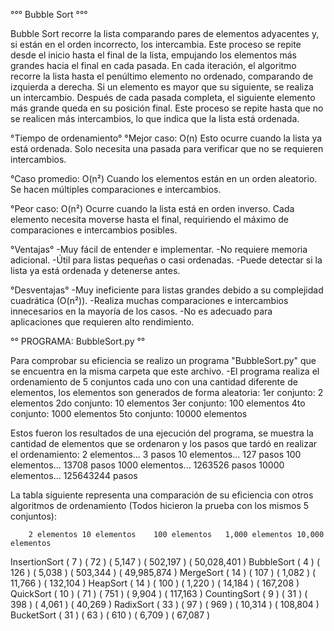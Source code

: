 °°° Bubble Sort °°°

Bubble Sort recorre la lista comparando pares de elementos adyacentes y, si están en el orden 
incorrecto, los intercambia. Este proceso se repite desde el inicio hasta el final de la lista, 
empujando los elementos más grandes hacia el final en cada pasada. En cada iteración, el algoritmo 
recorre la lista hasta el penúltimo elemento no ordenado, comparando de izquierda a derecha. 
Si un elemento es mayor que su siguiente, se realiza un intercambio. Después de cada pasada 
completa, el siguiente elemento más grande queda en su posición final. Este proceso se repite 
hasta que no se realicen más intercambios, lo que indica que la lista está ordenada.

°Tiempo de ordenamiento°
°Mejor caso: O(n)
 Esto ocurre cuando la lista ya está ordenada. Solo necesita una pasada para verificar que no se 
 requieren intercambios.

°Caso promedio: O(n²)
 Cuando los elementos están en un orden aleatorio. Se hacen múltiples comparaciones e intercambios.

°Peor caso: O(n²)
 Ocurre cuando la lista está en orden inverso. Cada elemento necesita moverse hasta el final, 
 requiriendo el máximo de comparaciones e intercambios posibles.


°Ventajas°
-Muy fácil de entender e implementar.
-No requiere memoria adicional.
-Útil para listas pequeñas o casi ordenadas.
-Puede detectar si la lista ya está ordenada y detenerse antes.

°Desventajas°
-Muy ineficiente para listas grandes debido a su complejidad cuadrática (O(n²)).
-Realiza muchas comparaciones e intercambios innecesarios en la mayoría de los casos.
-No es adecuado para aplicaciones que requieren alto rendimiento.



°° PROGRAMA: BubbleSort.py °°

Para comprobar su eficiencia se realizo un programa "BubbleSort.py" que se encuentra en la misma
carpeta que este archivo.
-El programa realiza el ordenamiento de 5 conjuntos cada uno con una cantidad diferente 
 de elementos, los elementos son generados de forma aleatoria:
	1er conjunto: 2 elementos
	2do conjunto: 10 elementos
	3er conjunto: 100 elementos
	4to conjunto: 1000 elementos
	5to conjunto: 10000 elementos


Estos fueron los resultados de una ejecución del programa, se muestra la cantidad de elementos que
se ordenaron y los pasos que tardó en realizar el ordenamiento:
2 elementos... 3 pasos
10 elementos... 127 pasos
100 elementos... 13708 pasos
1000 elementos... 1263526 pasos
10000 elementos... 125643244 pasos



La tabla siguiente representa una comparación de su eficiencia con otros algoritmos de ordenamiento
(Todos hicieron la prueba con los mismos 5 conjuntos):

		2 elementos	10 elementos	100 elementos	1,000 elementos	10,000 elementos
InsertionSort	( 7  )		( 72  )	 	( 5,147 )	( 502,197 )	( 50,028,401 )
BubbleSort	( 4  )		( 126 )		( 5,038 )	( 503,344 )	( 49,985,874 )
MergeSort	( 14 )		( 107 )		( 1,082 )	( 11,766  )	( 132,104    )
HeapSort	( 14 )		( 100 )		( 1,220 )	( 14,184  )	( 167,208    )
QuickSort	( 10 )		( 71  )		( 751   )	( 9,904   )	( 117,163    )
CountingSort	( 9  )		( 31  )		( 398   )	( 4,061   )	( 40,269     )
RadixSort	( 33 )		( 97  )		( 969   )	( 10,314  )	( 108,804    )
BucketSort	( 31 )		( 63  )		( 610   )	( 6,709   )	( 67,087     )
